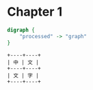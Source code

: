# Chapter 1

```dot process
digraph {
    "processed" -> "graph"
}
```


```bob
+----+----+
| 中 | 文 |
+----+----+
| 文 | 字 |
+----+----+
```
